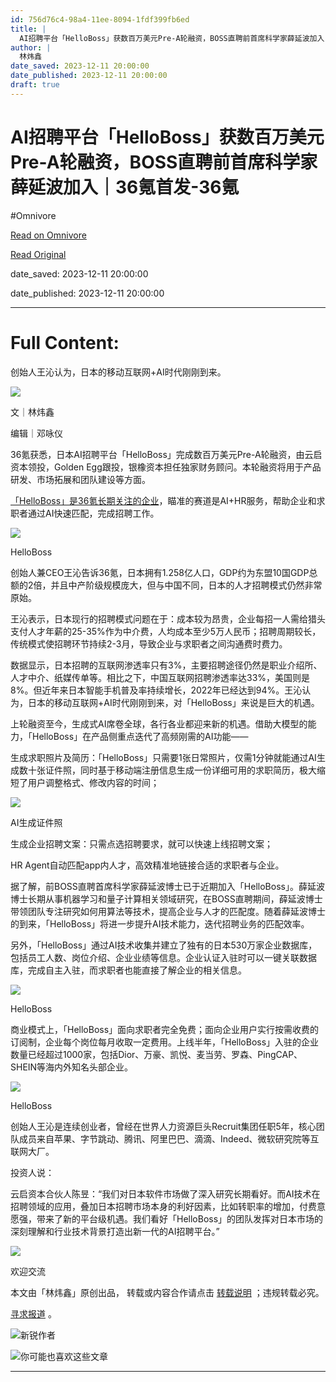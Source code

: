 ```yaml
---
id: 756d76c4-98a4-11ee-8094-1fdf399fb6ed
title: |
  AI招聘平台「HelloBoss」获数百万美元Pre-A轮融资，BOSS直聘前首席科学家薛延波加入｜36氪首发-36氪
author: |
  林炜鑫
date_saved: 2023-12-11 20:00:00
date_published: 2023-12-11 20:00:00
draft: true
---
```


# AI招聘平台「HelloBoss」获数百万美元Pre-A轮融资，BOSS直聘前首席科学家薛延波加入｜36氪首发-36氪
#Omnivore

[Read on Omnivore](https://omnivore.app/me/ai-hello-boss-pre-a-boss-36-36-18c5c3892d4)

[Read Original](https://36kr.com/p/2555998190491780?f=rss)

date_saved: 2023-12-11 20:00:00

date_published: 2023-12-11 20:00:00

--- 

# Full Content: 

创始人王沁认为，日本的移动互联网+AI时代刚刚到来。

![](https://proxy-prod.omnivore-image-cache.app/0x0,sdgc__5Yqhhl9qrf_4_oX5nWcQ7DmMUDH6wPAqU6Dm4s/https://img.36krcdn.com/20220816/v2_f9c0e532aa84489d8e88fbfe7f1f7beb_img_png)

文｜林炜鑫

编辑｜邓咏仪

36氪获悉，日本AI招聘平台「HelloBoss」完成数百万美元Pre-A轮融资，由云启资本领投，Golden Egg跟投，银橡资本担任独家财务顾问。本轮融资将用于产品研发、市场拓展和团队建设等方面。

[「HelloBoss」是36氪长期关注的企业](https://36kr.com/p/1872506032427776)，瞄准的赛道是AI+HR服务，帮助企业和求职者通过AI快速匹配，完成招聘工作。

![](https://proxy-prod.omnivore-image-cache.app/0x0,s5223HBy1mW0oBUHf4xsWGuUs7VeC4tpLwvx_4RFQzvc/https://img.36krcdn.com/hsossms/20231211/v2_fbbaa14abb2346a6a316549ea69ccfcb@15785709_oswg835673oswg2820oswg1754_img_jpg?x-oss-process=image/quality,q_90/format,jpg/interlace,1)

HelloBoss

创始人兼CEO王沁告诉36氪，日本拥有1.258亿人口，GDP约为东盟10国GDP总额的2倍，并且中产阶级规模庞大，但与中国不同，日本的人才招聘模式仍然非常原始。

王沁表示，日本现行的招聘模式问题在于：成本较为昂贵，企业每招一人需给猎头支付人才年薪的25-35%作为中介费，人均成本至少5万人民币；招聘周期较长，传统模式使招聘环节持续2-3月，导致企业与求职者之间沟通费时费力。

数据显示，日本招聘的互联网渗透率只有3%，主要招聘途径仍然是职业介绍所、人才中介、纸媒传单等。相比之下，中国互联网招聘渗透率达33%，美国则是8%。但近年来日本智能手机普及率持续增长，2022年已经达到94%。王沁认为，日本的移动互联网+AI时代刚刚到来，对「HelloBoss」来说是巨大的机遇。

上轮融资至今，生成式AI席卷全球，各行各业都迎来新的机遇。借助大模型的能力，「HelloBoss」在产品侧重点迭代了高频刚需的AI功能——

生成求职照片及简历：「HelloBoss」只需要1张日常照片，仅需1分钟就能通过AI生成数十张证件照，同时基于移动端注册信息生成一份详细可用的求职简历，极大缩短了用户调整格式、修改内容的时间；

![](https://proxy-prod.omnivore-image-cache.app/0x0,sq49FZzXK1-408ujiCK3jSXXE94gKVjfiIrxsYyCqw58/https://img.36krcdn.com/hsossms/20231211/v2_9ca25f251c1b4dfeb2fe7bf5f28dd5b9@15785709_oswg578159oswg908oswg511_img_png?x-oss-process=image/quality,q_90/format,jpg/interlace,1)

AI生成证件照

生成企业招聘文案：只需点选招聘要求，就可以快速上线招聘文案；

HR Agent自动匹配app内人才，高效精准地链接合适的求职者与企业。

据了解，前BOSS直聘首席科学家薛延波博士已于近期加入「HelloBoss」。薛延波博士长期从事机器学习和量子计算相关领域研究，在BOSS直聘期间，薛延波博士带领团队专注研究如何用算法等技术，提高企业与人才的匹配度。随着薛延波博士的到来，「HelloBoss」将进一步提升AI技术能力，迭代招聘业务的匹配效率。

另外，「HelloBoss」通过AI技术收集并建立了独有的日本530万家企业数据库，包括员工人数、岗位介绍、企业业绩等信息。企业认证入驻时可以一键关联数据库，完成自主入驻，而求职者也能直接了解企业的相关信息。

![](https://proxy-prod.omnivore-image-cache.app/0x0,swbRfST3BjtFU6IXAq28QNXGvioQTbix9fFnj6dQQiB8/https://img.36krcdn.com/hsossms/20231211/v2_4e19b670dd674a418db1425b28d18073@15785709_oswg22916116oswg8801oswg3874_img_png?x-oss-process=image/quality,q_80/format,jpg/interlace,1)

HelloBoss

商业模式上，「HelloBoss」面向求职者完全免费；面向企业用户实行按需收费的订阅制，企业每个岗位每月收取一定费用。上线半年，「HelloBoss」入驻的企业数量已经超过1000家，包括Dior、万豪、凯悦、麦当劳、罗森、PingCAP、SHEIN等海内外知名头部企业。

![](https://proxy-prod.omnivore-image-cache.app/0x0,sBBqr6a-01hCeE4K_96qvugq5GQ98uW5xYsNh9N5RU1Y/https://img.36krcdn.com/hsossms/20231211/v2_0f96c6d56d794b0fb880a7419dd2feab@15785709_oswg834548oswg981oswg551_img_png?x-oss-process=image/quality,q_90/format,jpg/interlace,1)

HelloBoss

创始人王沁是连续创业者，曾经在世界人力资源巨头Recruit集团任职5年，核心团队成员来自苹果、字节跳动、腾讯、阿里巴巴、滴滴、Indeed、微软研究院等互联网大厂。

投资人说：

云启资本合伙人陈昱：“我们对日本软件市场做了深入研究长期看好。而AI技术在招聘领域的应用，叠加日本招聘市场本身的利好因素，比如转职率的增加，付费意愿强，带来了新的平台级机遇。我们看好「HelloBoss」的团队发挥对日本市场的深刻理解和行业技术背景打造出新一代的AI招聘平台。”

![](https://proxy-prod.omnivore-image-cache.app/0x0,sSuUQpoc_otjrq5qt_AEdht8mAOeqe28ijqS5UoUxe2E/https://img.36krcdn.com/hsossms/20231211/v2_4a2ad252b936480c8ae6db24dd1e8163@15785709_oswg37275oswg883oswg484_img_jpeg?x-oss-process=image/quality,q_100/format,jpg/interlace,1)

欢迎交流

本文由「林炜鑫」原创出品， 转载或内容合作请点击 [转载说明](https://36kr.com/p/5093872) ；违规转载必究。

[寻求报道](https://36kr.com/seek-report) 。

[![](https://proxy-prod.omnivore-image-cache.app/0x0,sqol1-cxWOSL6k_09efliA1uvbjgjhCWsCf3G6V0YFO8/https://img.36krcdn.com/hsossms/20230517/v2_cd48246d7ce24f7f8c7dce7ed83067a3@15785709_oswg59167oswg1135oswg1135_img_000?x-oss-process=image/resize,w_300)](https://36kr.com/user/15785709)新锐作者

![](https://proxy-prod.omnivore-image-cache.app/0x0,s0eCG3NmJZlzaDxXAvkNascOFp7j6lqhkmfTMNMyI3bI/https://static.36krcdn.com/36kr-web/static/home.d1523964.png)你可能也喜欢这些文章

---

